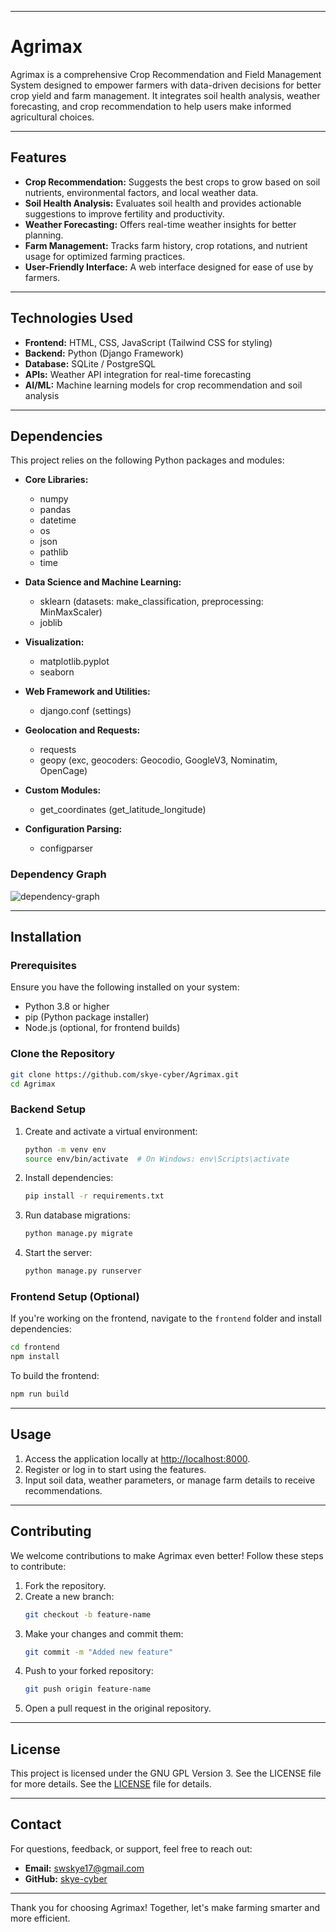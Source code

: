 
---

# Agrimax

Agrimax is a comprehensive Crop Recommendation and Field Management System designed to empower farmers with data-driven decisions for better crop yield and farm management. It integrates soil health analysis, weather forecasting, and crop recommendation to help users make informed agricultural choices.

---
## Features

- **Crop Recommendation:** Suggests the best crops to grow based on soil nutrients, environmental factors, and local weather data.
- **Soil Health Analysis:** Evaluates soil health and provides actionable suggestions to improve fertility and productivity.
- **Weather Forecasting:** Offers real-time weather insights for better planning.
- **Farm Management:** Tracks farm history, crop rotations, and nutrient usage for optimized farming practices.
- **User-Friendly Interface:** A web interface designed for ease of use by farmers.

---
## Technologies Used

- **Frontend:** HTML, CSS, JavaScript (Tailwind CSS for styling)
- **Backend:** Python (Django Framework)
- **Database:** SQLite / PostgreSQL
- **APIs:** Weather API integration for real-time forecasting
- **AI/ML:** Machine learning models for crop recommendation and soil analysis

---
## Dependencies

This project relies on the following Python packages and modules:

- **Core Libraries:**
  - numpy
  - pandas
  - datetime
  - os
  - json
  - pathlib
  - time

- **Data Science and Machine Learning:**
  - sklearn (datasets: make_classification, preprocessing: MinMaxScaler)
  - joblib

- **Visualization:**
  - matplotlib.pyplot
  - seaborn

- **Web Framework and Utilities:**
  - django.conf (settings)

- **Geolocation and Requests:**
  - requests
  - geopy (exc, geocoders: Geocodio, GoogleV3, Nominatim, OpenCage)

- **Custom Modules:**
  - get_coordinates (get_latitude_longitude)

- **Configuration Parsing:**
  - configparser

### Dependency Graph
![dependency-graph](./AgriMax/dep_graph.png)

---
## Installation

### Prerequisites
Ensure you have the following installed on your system:
- Python 3.8 or higher
- pip (Python package installer)
- Node.js (optional, for frontend builds)

### Clone the Repository
```bash
git clone https://github.com/skye-cyber/Agrimax.git
cd Agrimax
```

### Backend Setup
1. Create and activate a virtual environment:
   ```bash
   python -m venv env
   source env/bin/activate  # On Windows: env\Scripts\activate
   ```

2. Install dependencies:
   ```bash
   pip install -r requirements.txt
   ```

3. Run database migrations:
   ```bash
   python manage.py migrate
   ```

4. Start the server:
   ```bash
   python manage.py runserver
   ```

### Frontend Setup (Optional)
If you're working on the frontend, navigate to the `frontend` folder and install dependencies:
```bash
cd frontend
npm install
```

To build the frontend:
```bash
npm run build
```

---
## Usage
1. Access the application locally at [http://localhost:8000](http://localhost:8000).
2. Register or log in to start using the features.
3. Input soil data, weather parameters, or manage farm details to receive recommendations.

---
## Contributing
We welcome contributions to make Agrimax even better! Follow these steps to contribute:
1. Fork the repository.
2. Create a new branch:
   ```bash
   git checkout -b feature-name
   ```
3. Make your changes and commit them:
   ```bash
   git commit -m "Added new feature"
   ```
4. Push to your forked repository:
   ```bash
   git push origin feature-name
   ```
5. Open a pull request in the original repository.

---
## License
This project is licensed under the GNU GPL Version 3. See the LICENSE file for more details. See the [LICENSE](LICENSE) file for details.

---
## Contact
For questions, feedback, or support, feel free to reach out:
- **Email:** [swskye17@gmail.com](mailto:swskye17@gmail.com)
- **GitHub:** [skye-cyber](https://github.com/skye-cyber)

---

Thank you for choosing Agrimax! Together, let's make farming smarter and more efficient.
